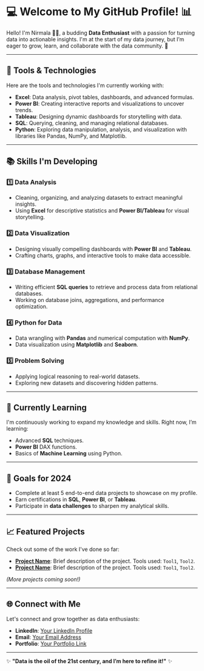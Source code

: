 
# 💻 Welcome to My GitHub Profile! 📊

Hello! I'm Nirmala 🙋‍♂️, a budding **Data Enthusiast** with a passion for turning data into actionable insights. I'm at the start of my data journey, but I’m eager to grow, learn, and collaborate with the data community. 🚀

---

## 🔧 Tools & Technologies
Here are the tools and technologies I'm currently working with:

- **Excel**: Data analysis, pivot tables, dashboards, and advanced formulas.
- **Power BI**: Creating interactive reports and visualizations to uncover trends.
- **Tableau**: Designing dynamic dashboards for storytelling with data.
- **SQL**: Querying, cleaning, and managing relational databases.
- **Python**: Exploring data manipulation, analysis, and visualization with libraries like Pandas, NumPy, and Matplotlib.

---

## 📚 Skills I'm Developing

### 1️⃣ Data Analysis
- Cleaning, organizing, and analyzing datasets to extract meaningful insights.
- Using **Excel** for descriptive statistics and **Power BI/Tableau** for visual storytelling.

### 2️⃣ Data Visualization
- Designing visually compelling dashboards with **Power BI** and **Tableau**.
- Crafting charts, graphs, and interactive tools to make data accessible.

### 3️⃣ Database Management
- Writing efficient **SQL queries** to retrieve and process data from relational databases.
- Working on database joins, aggregations, and performance optimization.

### 4️⃣ Python for Data
- Data wrangling with **Pandas** and numerical computation with **NumPy**.
- Data visualization using **Matplotlib** and **Seaborn**.

### 5️⃣ Problem Solving
- Applying logical reasoning to real-world datasets.
- Exploring new datasets and discovering hidden patterns.

---

## 🌱 Currently Learning
I'm continuously working to expand my knowledge and skills. Right now, I’m learning:
- Advanced **SQL** techniques.
- **Power BI** DAX functions.
- Basics of **Machine Learning** using Python.

---

## 🎯 Goals for 2024
- Complete at least 5 end-to-end data projects to showcase on my profile.
- Earn certifications in **SQL**, **Power BI**, or **Tableau**.
- Participate in **data challenges** to sharpen my analytical skills.

---

## 📈 Featured Projects
Check out some of the work I've done so far:
- **[Project Name](#)**: Brief description of the project. Tools used: `Tool1`, `Tool2`.
- **[Project Name](#)**: Brief description of the project. Tools used: `Tool1`, `Tool2`.

*(More projects coming soon!)*

---

## 🌐 Connect with Me
Let's connect and grow together as data enthusiasts:
- **LinkedIn**: [Your LinkedIn Profile](#)
- **Email**: [Your Email Address](mailto:#)
- **Portfolio**: [Your Portfolio Link](#)

---

✨ **"Data is the oil of the 21st century, and I’m here to refine it!"** ✨
